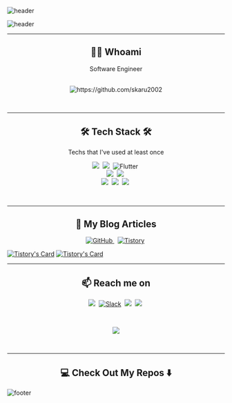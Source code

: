 ![header](https://capsule-render.vercel.app/api?type=waving&&color=gradient&height=100&section=header&fontSize=90)

![header](https://capsule-render.vercel.app/api?type=soft&color=auto&height=150&section=header&text=skaru2002's_Github&fontSize=70&animation=twinkling)
<br>

<hr>
<h2 align="center"> 👨‍💻 Whoami</h2>
<p align="center"> Software Engineer </p>
<p align="center">  
  <!--<samp> A highly resourceful computer programmer and well-rounded IT professional with over five years of computing experience, possessing expert knowledge of the software development lifecycle and a solid understanding of technologies required for the development and deployment of highly available and scalable applications, including their networks and infrastructure.</samp> -->
  <br>
  <img src="https://komarev.com/ghpvc/?username=skaru2002" alt="https://github.com/skaru2002" />
</p>
<br>

<hr>
<h2 align="center">🛠 Tech Stack 🛠</h2>
<p align="center"> Techs that I've used at least once </p>
<p align="center">
  <!-- <img src="https://img.shields.io/badge/Python-3766AB?style=flat-square&logo=Python&logoColor=white"/></a>&nbsp 
  <img src="https://img.shields.io/badge/Java-007396?style=flat-square&logo=Java&logoColor=white"/></a>&nbsp 
  <img src="https://img.shields.io/badge/C++-00599C?style=flat-square&logo=C%2B%2B&logoColor=white"/></a>&nbsp 
  <img src="https://img.shields.io/badge/C-A8B9CC?style=flat-square&logo=C&logoColor=white"/></a>&nbsp
  <img src="https://img.shields.io/badge/css-1572B6?style=flat-square&logo=css3&logoColor=white"/></a>&nbsp
  <img src="https://img.shields.io/badge/Go-11B48A?style=flat-square&logo=Go&logoColor=white"/></a>&nbsp
  <img src="https://img.shields.io/badge/SpringBoot-6DB33F?style=flat-square&logo=Spring&logoColor=white"/></a>&nbsp 
  <img src="https://img.shields.io/badge/Django-092E20?style=flat-square&logo=Django&logoColor=white"/></a>&nbsp 
  <img src="https://img.shields.io/badge/HyperledgerFabric-DB3552?style=flat-square&logo=Hulu&logoColor=white"/></a>&nbsp;
  <img src="https://img.shields.io/badge/elasticsearch-005571?style=flat-square&logo=elasticsearch&logoColor=white"/></a>&nbsp;
  <img src="https://img.shields.io/badge/react%20-%2300D9FF.svg?&style=for-the-badge&logo=react&logoColor=white" />&nbsp;
  CSS, Python, Docker, Kubernetes, Rancher, TravisCI, Git, Github, Bitbucket, Apache, Nginx, Vagrant, Ansible, Jenkins, Azure.
  <br>  -->
  <img src="https://img.shields.io/badge/Javascript-ffb13b?style=for-the-badge&logo=javascript&logoColor=white"/></a>&nbsp;
  <img src="https://img.shields.io/badge/C%23-green?style=for-the-badge&logo=csharp&logoColor=white"/></a>&nbsp;
  <img alt="Flutter" src ="https://img.shields.io/badge/Flutter-02569B.svg?&style=for-the-badge&logo=Flutter&logoColor=white"/>&nbsp;
  <br>
  <img src="https://img.shields.io/badge/Mysql-red?style=for-the-badge&logo=MySql&logoColor=white"/></a>&nbsp;
  <img src="https://img.shields.io/badge/aws-yellow?style=for-the-badge&logo=amazon-aws&logoColor=white"/></a>&nbsp;
  <br>
  <img src="https://img.shields.io/badge/node.js%20-%2343853D.svg?&style=for-the-badge&logo=node.js&logoColor=white" />&nbsp;
  <img src="https://img.shields.io/badge/vue3.js%20-%2300D9FF.svg?&style=for-the-badge&logo=vue.js&logoColor=white" />&nbsp;
  <img src="https://img.shields.io/badge/socket.io%20-white.svg?&style=for-the-badge&logo=socket.io&logoColor=black" />&nbsp;  
</p>
<br>

<hr>
<h2 align="center">💬 My Blog Articles</h2>
<p align="center" align='center'>
  <a href = "https://github.com/skaru2002"><img alt="GitHub" src ="https://img.shields.io/badge/GitHub-181717.svg?&style=for-the-badge&logo=GitHub&logoColor=white"/>
  </a>&nbsp;
  <a href = "https://skaru1.tistory.com/"> <img alt="Tistory" src ="https://img.shields.io/badge/Tistory-orange.svg?&style=for-the-badge&logo=tistory&logoColor=black"/></a>&nbsp;  

  <!-- [![Tistory's Badge](https://tistory-readme-stats.vercel.app/api/badge?name=skaru1&theme=kakao)](https://skaru1.tistory.com/) -->
</p>
  
  [![Tistory's Card](https://tistory-readme-stats.vercel.app/api?name=skaru1&theme=tistory)](https://skaru1.tistory.com/)
  [![Tistory's Card](https://tistory-readme-stats.vercel.app/api?name=skaru1&postId=9&theme=tistory)](https://skaru1.tistory.com/9)
<br>

<hr>
<h2  align="center">📫 Reach me on</h2>
<p align="center">
  <a target="_blank"href="www.linkedin.com/in/skaru2002"><img src="https://img.shields.io/badge/linkedin-%230077B5.svg?&style=for-the-badge&logo=linkedin&logoColor=white" /></a>&nbsp;
  <a href = "skaru2002.slack.com"> <img alt="Slack" src ="https://img.shields.io/badge/Slack-4A154B.svg?&style=for-the-badge&logo=Slack&logoColor=white"/></a>&nbsp;
  <a href="mailto:skaru2002@gmail.com?subject=Hello%20skaru2002,%20From%20Github"><img src="https://img.shields.io/badge/gmail-%23D14836.svg?&style=for-the-badge&logo=gmail&logoColor=white" /></a>&nbsp;
  <a href="mailto:skaru2002@naver.com"><img src="https://img.shields.io/badge/NaverMail-darkgreen?style=for-the-badge&logo=NaverMail&logoColor=white&link=skaru2002@naver.com"/></a>&nbsp;
</p>
<br>
<p align="center">
  <a href="https://github.com/skaru2002"><img src="https://hits.seeyoufarm.com/api/count/incr/badge.svg?url=https%3A%2F%2Fgithub.com%2Fskaru2002&count_bg=%23ED6DA3&title_bg=%2386757E&icon=github.svg&icon_color=%23E1DEDE&title=hits&edge_flat=false"/></a>
</p>
<br>

<hr>
<h2  align="center">💻 Check Out My Repos ⬇️ </h2>

![footer](https://capsule-render.vercel.app/api?type=waving&&color=gradient&height=100&section=footer&fontSize=90)
<!--
**skaru2002/skaru2002** is a ✨ _special_ ✨ repository because its `README.md` (this file) appears on your GitHub profile.
Here are some ideas to get you started:
- 🔭 I’m currently working on ...
- 🌱 I’m currently learning ...
- 👯 I’m looking to collaborate on ...
- 🤔 I’m looking for help with ...
- 💬 Ask me about ...
- 📫 How to reach me: ...
- 😄 Pronouns: ...
- ⚡ Fun fact: ...
-->
